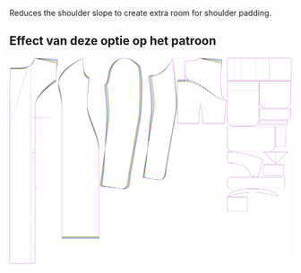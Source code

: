 
Reduces the shoulder slope to create extra room for shoulder padding.


## Effect van deze optie op het patroon
![This image shows the effect of this option by superimposing several variants that have a different value for this option](carlita_shoulderslopereduction_sample.svg "Effect of this option on the pattern")
